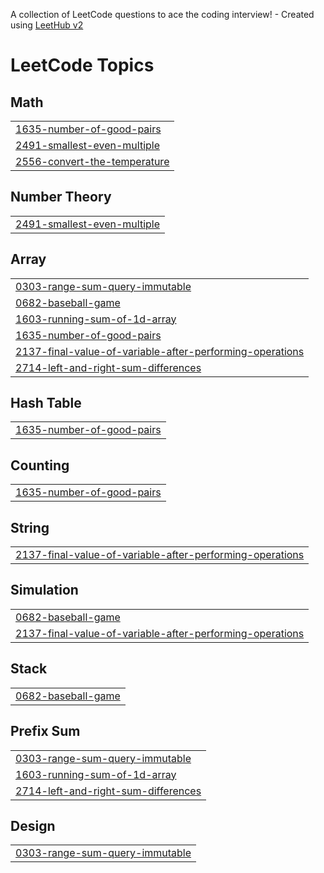 A collection of LeetCode questions to ace the coding interview! - Created using [LeetHub v2](https://github.com/arunbhardwaj/LeetHub-2.0)
<!---LeetCode Topics Start-->
# LeetCode Topics
## Math
|  |
| ------- |
| [1635-number-of-good-pairs](https://github.com/eyasumulugeta/LeetCode/tree/master/1635-number-of-good-pairs) |
| [2491-smallest-even-multiple](https://github.com/eyasumulugeta/LeetCode/tree/master/2491-smallest-even-multiple) |
| [2556-convert-the-temperature](https://github.com/eyasumulugeta/LeetCode/tree/master/2556-convert-the-temperature) |
## Number Theory
|  |
| ------- |
| [2491-smallest-even-multiple](https://github.com/eyasumulugeta/LeetCode/tree/master/2491-smallest-even-multiple) |
## Array
|  |
| ------- |
| [0303-range-sum-query-immutable](https://github.com/eyasumulugeta/LeetCode/tree/master/0303-range-sum-query-immutable) |
| [0682-baseball-game](https://github.com/eyasumulugeta/LeetCode/tree/master/0682-baseball-game) |
| [1603-running-sum-of-1d-array](https://github.com/eyasumulugeta/LeetCode/tree/master/1603-running-sum-of-1d-array) |
| [1635-number-of-good-pairs](https://github.com/eyasumulugeta/LeetCode/tree/master/1635-number-of-good-pairs) |
| [2137-final-value-of-variable-after-performing-operations](https://github.com/eyasumulugeta/LeetCode/tree/master/2137-final-value-of-variable-after-performing-operations) |
| [2714-left-and-right-sum-differences](https://github.com/eyasumulugeta/LeetCode/tree/master/2714-left-and-right-sum-differences) |
## Hash Table
|  |
| ------- |
| [1635-number-of-good-pairs](https://github.com/eyasumulugeta/LeetCode/tree/master/1635-number-of-good-pairs) |
## Counting
|  |
| ------- |
| [1635-number-of-good-pairs](https://github.com/eyasumulugeta/LeetCode/tree/master/1635-number-of-good-pairs) |
## String
|  |
| ------- |
| [2137-final-value-of-variable-after-performing-operations](https://github.com/eyasumulugeta/LeetCode/tree/master/2137-final-value-of-variable-after-performing-operations) |
## Simulation
|  |
| ------- |
| [0682-baseball-game](https://github.com/eyasumulugeta/LeetCode/tree/master/0682-baseball-game) |
| [2137-final-value-of-variable-after-performing-operations](https://github.com/eyasumulugeta/LeetCode/tree/master/2137-final-value-of-variable-after-performing-operations) |
## Stack
|  |
| ------- |
| [0682-baseball-game](https://github.com/eyasumulugeta/LeetCode/tree/master/0682-baseball-game) |
## Prefix Sum
|  |
| ------- |
| [0303-range-sum-query-immutable](https://github.com/eyasumulugeta/LeetCode/tree/master/0303-range-sum-query-immutable) |
| [1603-running-sum-of-1d-array](https://github.com/eyasumulugeta/LeetCode/tree/master/1603-running-sum-of-1d-array) |
| [2714-left-and-right-sum-differences](https://github.com/eyasumulugeta/LeetCode/tree/master/2714-left-and-right-sum-differences) |
## Design
|  |
| ------- |
| [0303-range-sum-query-immutable](https://github.com/eyasumulugeta/LeetCode/tree/master/0303-range-sum-query-immutable) |
<!---LeetCode Topics End-->